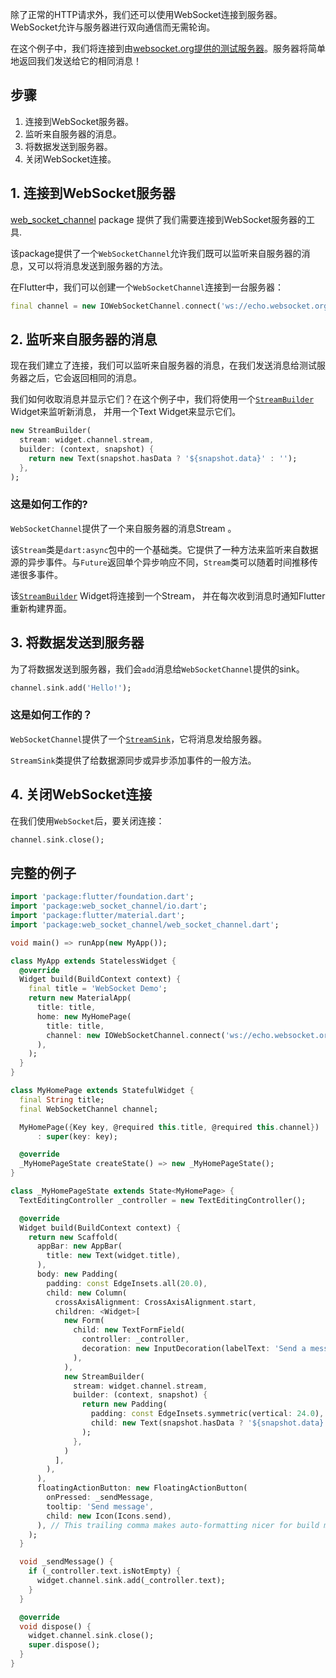 
除了正常的HTTP请求外，我们还可以使用WebSocket连接到服务器。WebSocket允许与服务器进行双向通信而无需轮询。

在这个例子中，我们将连接到由[websocket.org提供的测试服务器](http://www.websocket.org/echo.html)。服务器将简单地返回我们发送给它的相同消息！

## 步骤

  1. 连接到WebSocket服务器。
  2. 监听来自服务器的消息。
  3. 将数据发送到服务器。
  4. 关闭WebSocket连接。

## 1. 连接到WebSocket服务器

[web_socket_channel](https://pub.dartlang.org/packages/web_socket_channel)
package 提供了我们需要连接到WebSocket服务器的工具.

该package提供了一个`WebSocketChannel`允许我们既可以监听来自服务器的消息，又可以将消息发送到服务器的方法。

在Flutter中，我们可以创建一个`WebSocketChannel`连接到一台服务器：

```dart
final channel = new IOWebSocketChannel.connect('ws://echo.websocket.org');
```

## 2. 监听来自服务器的消息

现在我们建立了连接，我们可以监听来自服务器的消息，在我们发送消息给测试服务器之后，它会返回相同的消息。

我们如何收取消息并显示它们？在这个例子中，我们将使用一个[`StreamBuilder`](https://docs.flutter.io/flutter/widgets/StreamBuilder-class.html) Widget来监听新消息，
并用一个Text Widget来显示它们。

```dart
new StreamBuilder(
  stream: widget.channel.stream,
  builder: (context, snapshot) {
    return new Text(snapshot.hasData ? '${snapshot.data}' : '');
  },
);
```

### 这是如何工作的?

`WebSocketChannel`提供了一个来自服务器的消息Stream 。

该`Stream`类是`dart:async`包中的一个基础类。它提供了一种方法来监听来自数据源的异步事件。与`Future`返回单个异步响应不同，`Stream`类可以随着时间推移传递很多事件。

该[`StreamBuilder`](https://docs.flutter.io/flutter/widgets/StreamBuilder-class.html) Widget将连接到一个Stream，
并在每次收到消息时通知Flutter重新构建界面。

## 3. 将数据发送到服务器

为了将数据发送到服务器，我们会`add`消息给`WebSocketChannel`提供的sink。

```dart
channel.sink.add('Hello!');
```

### 这是如何工作的？

`WebSocketChannel`提供了一个[`StreamSink`](https://docs.flutter.io/flutter/dart-async/StreamSink-class.html)，它将消息发给服务器。

`StreamSink`类提供了给数据源同步或异步添加事件的一般方法。

## 4. 关闭WebSocket连接

在我们使用`WebSocket`后，要关闭连接：
```dart
channel.sink.close();
```

## 完整的例子

```dart
import 'package:flutter/foundation.dart';
import 'package:web_socket_channel/io.dart';
import 'package:flutter/material.dart';
import 'package:web_socket_channel/web_socket_channel.dart';

void main() => runApp(new MyApp());

class MyApp extends StatelessWidget {
  @override
  Widget build(BuildContext context) {
    final title = 'WebSocket Demo';
    return new MaterialApp(
      title: title,
      home: new MyHomePage(
        title: title,
        channel: new IOWebSocketChannel.connect('ws://echo.websocket.org'),
      ),
    );
  }
}

class MyHomePage extends StatefulWidget {
  final String title;
  final WebSocketChannel channel;

  MyHomePage({Key key, @required this.title, @required this.channel})
      : super(key: key);

  @override
  _MyHomePageState createState() => new _MyHomePageState();
}

class _MyHomePageState extends State<MyHomePage> {
  TextEditingController _controller = new TextEditingController();

  @override
  Widget build(BuildContext context) {
    return new Scaffold(
      appBar: new AppBar(
        title: new Text(widget.title),
      ),
      body: new Padding(
        padding: const EdgeInsets.all(20.0),
        child: new Column(
          crossAxisAlignment: CrossAxisAlignment.start,
          children: <Widget>[
            new Form(
              child: new TextFormField(
                controller: _controller,
                decoration: new InputDecoration(labelText: 'Send a message'),
              ),
            ),
            new StreamBuilder(
              stream: widget.channel.stream,
              builder: (context, snapshot) {
                return new Padding(
                  padding: const EdgeInsets.symmetric(vertical: 24.0),
                  child: new Text(snapshot.hasData ? '${snapshot.data}' : ''),
                );
              },
            )
          ],
        ),
      ),
      floatingActionButton: new FloatingActionButton(
        onPressed: _sendMessage,
        tooltip: 'Send message',
        child: new Icon(Icons.send),
      ), // This trailing comma makes auto-formatting nicer for build methods.
    );
  }

  void _sendMessage() {
    if (_controller.text.isNotEmpty) {
      widget.channel.sink.add(_controller.text);
    }
  }

  @override
  void dispose() {
    widget.channel.sink.close();
    super.dispose();
  }
}
```
